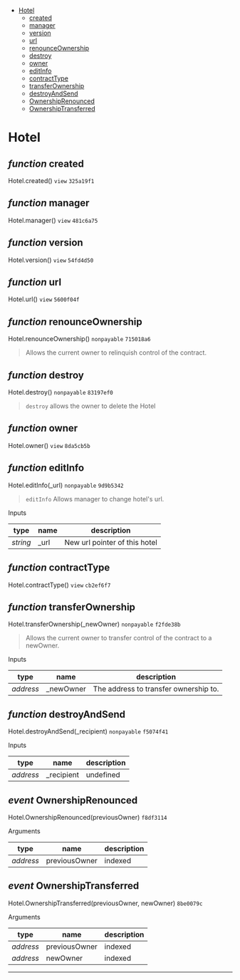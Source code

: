 * [Hotel](#hotel)
  * [created](#function-created)
  * [manager](#function-manager)
  * [version](#function-version)
  * [url](#function-url)
  * [renounceOwnership](#function-renounceownership)
  * [destroy](#function-destroy)
  * [owner](#function-owner)
  * [editInfo](#function-editinfo)
  * [contractType](#function-contracttype)
  * [transferOwnership](#function-transferownership)
  * [destroyAndSend](#function-destroyandsend)
  * [OwnershipRenounced](#event-ownershiprenounced)
  * [OwnershipTransferred](#event-ownershiptransferred)

# Hotel


## *function* created

Hotel.created() `view` `325a19f1`





## *function* manager

Hotel.manager() `view` `481c6a75`





## *function* version

Hotel.version() `view` `54fd4d50`





## *function* url

Hotel.url() `view` `5600f04f`





## *function* renounceOwnership

Hotel.renounceOwnership() `nonpayable` `715018a6`

> Allows the current owner to relinquish control of the contract.




## *function* destroy

Hotel.destroy() `nonpayable` `83197ef0`

> `destroy` allows the owner to delete the Hotel




## *function* owner

Hotel.owner() `view` `8da5cb5b`





## *function* editInfo

Hotel.editInfo(_url) `nonpayable` `9d9b5342`

> `editInfo` Allows manager to change hotel's url.

Inputs

| **type** | **name** | **description** |
|-|-|-|
| *string* | _url | New url pointer of this hotel |


## *function* contractType

Hotel.contractType() `view` `cb2ef6f7`





## *function* transferOwnership

Hotel.transferOwnership(_newOwner) `nonpayable` `f2fde38b`

> Allows the current owner to transfer control of the contract to a newOwner.

Inputs

| **type** | **name** | **description** |
|-|-|-|
| *address* | _newOwner | The address to transfer ownership to. |


## *function* destroyAndSend

Hotel.destroyAndSend(_recipient) `nonpayable` `f5074f41`


Inputs

| **type** | **name** | **description** |
|-|-|-|
| *address* | _recipient | undefined |


## *event* OwnershipRenounced

Hotel.OwnershipRenounced(previousOwner) `f8df3114`

Arguments

| **type** | **name** | **description** |
|-|-|-|
| *address* | previousOwner | indexed |

## *event* OwnershipTransferred

Hotel.OwnershipTransferred(previousOwner, newOwner) `8be0079c`

Arguments

| **type** | **name** | **description** |
|-|-|-|
| *address* | previousOwner | indexed |
| *address* | newOwner | indexed |


---